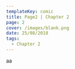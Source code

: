 ```yaml
---
templateKey: comic
title: Page2 | Chapter 2
page: 2
cover: /images/blank.png
date: 25/08/2018
tags:
  - Chapter 2
---
```


aa
